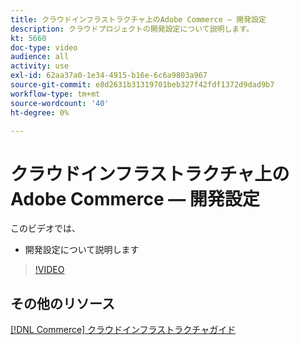```yaml
---
title: クラウドインフラストラクチャ上のAdobe Commerce — 開発設定
description: クラウドプロジェクトの開発設定について説明します。
kt: 5660
doc-type: video
audience: all
activity: use
exl-id: 62aa37a0-1e34-4915-b16e-6c6a9803a967
source-git-commit: e8d2631b31319701beb327f42fdf1372d9dad9b7
workflow-type: tm+mt
source-wordcount: '40'
ht-degree: 0%

---
```


# クラウドインフラストラクチャ上のAdobe Commerce — 開発設定

このビデオでは、

- 開発設定について説明します

>[!VIDEO](https://video.tv.adobe.com/v/35696?quality=12&learn=on)

## その他のリソース

[[!DNL Commerce] クラウドインフラストラクチャガイド](https://experienceleague.adobe.com/docs/commerce-cloud-service/user-guide/overview.html)
